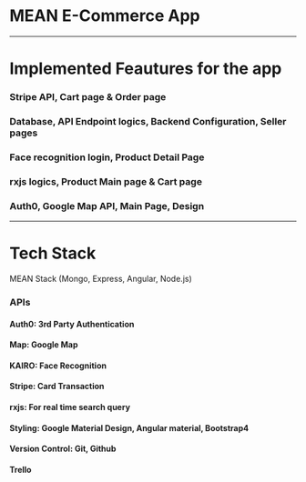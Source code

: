 # MEAN E-Commerce App

---

# Implemented Feautures for the app

### Stripe API, Cart page & Order page

### Database, API Endpoint logics, Backend Configuration, Seller pages

### Face recognition login, Product Detail Page

### rxjs logics, Product Main page & Cart page

### Auth0, Google Map API, Main Page, Design

---

# Tech Stack

MEAN Stack (Mongo, Express, Angular, Node.js)

### APIs

#### Auth0: 3rd Party Authentication

#### Map: Google Map

#### KAIRO: Face Recognition

#### Stripe: Card Transaction

#### rxjs: For real time search query

#### Styling: Google Material Design, Angular material, Bootstrap4

#### Version Control: Git, Github

#### Trello


